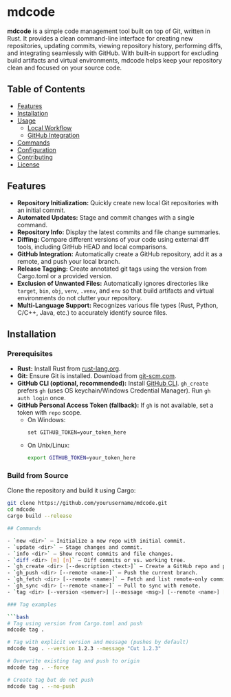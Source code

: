# mdcode

**mdcode** is a simple code management tool built on top of Git, written in Rust. It provides a clean command-line interface for creating new repositories, updating commits, viewing repository history, performing diffs, and integrating seamlessly with GitHub. With built-in support for excluding build artifacts and virtual environments, mdcode helps keep your repository clean and focused on your source code.

## Table of Contents
- [Features](#features)
- [Installation](#installation)
- [Usage](#usage)
  - [Local Workflow](#local-workflow)
  - [GitHub Integration](#github-integration)
- [Commands](#commands)
- [Configuration](#configuration)
- [Contributing](#contributing)
- [License](#license)

## Features
- **Repository Initialization:** Quickly create new local Git repositories with an initial commit.
- **Automated Updates:** Stage and commit changes with a single command.
- **Repository Info:** Display the latest commits and file change summaries.
 - **Diffing:** Compare different versions of your code using external diff tools, including GitHub HEAD and local comparisons.
- **GitHub Integration:** Automatically create a GitHub repository, add it as a remote, and push your local branch.
- **Release Tagging:** Create annotated git tags using the version from Cargo.toml or a provided version.
- **Exclusion of Unwanted Files:** Automatically ignores directories like `target`, `bin`, `obj`, `venv`, `.venv`, and `env` so that build artifacts and virtual environments do not clutter your repository.
- **Multi-Language Support:** Recognizes various file types (Rust, Python, C/C++, Java, etc.) to accurately identify source files.

## Installation

### Prerequisites
- **Rust:** Install Rust from [rust-lang.org](https://www.rust-lang.org/tools/install).
- **Git:** Ensure Git is installed. Download from [git-scm.com](https://git-scm.com/downloads).
- **GitHub CLI (optional, recommended):** Install [GitHub CLI](https://cli.github.com/). `gh_create` prefers `gh` (uses OS keychain/Windows Credential Manager). Run `gh auth login` once.
- **GitHub Personal Access Token (fallback):** If `gh` is not available, set a token with `repo` scope.  
  - On Windows:
    ```batch
    set GITHUB_TOKEN=your_token_here
    ```
  - On Unix/Linux:
    ```bash
    export GITHUB_TOKEN=your_token_here
    ```

### Build from Source
Clone the repository and build it using Cargo:

```bash
git clone https://github.com/yourusername/mdcode.git
cd mdcode
cargo build --release

## Commands

- `new <dir>` — Initialize a new repo with initial commit.
- `update <dir>` — Stage changes and commit.
- `info <dir>` — Show recent commits and file changes.
- `diff <dir> [m] [n]` — Diff commits or vs. working tree.
- `gh_create <dir> [--description <text>]` — Create a GitHub repo and push. Prefers GitHub CLI; falls back to API with `GITHUB_TOKEN`/`GH_TOKEN`.
- `gh_push <dir> [--remote <name>]` — Push the current branch.
- `gh_fetch <dir> [--remote <name>]` — Fetch and list remote-only commits.
- `gh_sync <dir> [--remote <name>]` — Pull to sync with remote.
- `tag <dir> [--version <semver>] [--message <msg>] [--remote <name>] [--force] [--allow-dirty] [--no-push]` — Create an annotated tag on HEAD and push it by default.

### Tag examples

```bash
# Tag using version from Cargo.toml and push
mdcode tag .

# Tag with explicit version and message (pushes by default)
mdcode tag . --version 1.2.3 --message "Cut 1.2.3"

# Overwrite existing tag and push to origin
mdcode tag . --force

# Create tag but do not push
mdcode tag . --no-push
```

